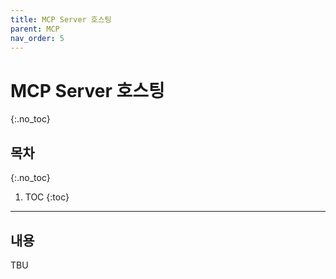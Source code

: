 ```yaml
---
title: MCP Server 호스팅
parent: MCP
nav_order: 5
---
```


# MCP Server 호스팅
{:.no_toc}

## 목차
{:.no_toc}

1. TOC
{:toc}

--- 

## 내용

TBU

